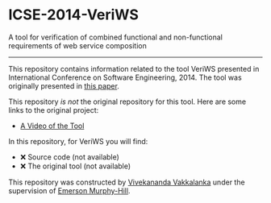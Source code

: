 # ICSE-2014-VeriWS
A tool for verification of combined functional and non-functional requirements of web service composition

***

This repository contains information related to the tool VeriWS presented in International Conference on Software Engineering, 2014. The tool was originally presented in [this paper](http://dl.acm.org/citation.cfm?id=2591070).

This repository _is not_ the original repository for this tool. Here are some links to the original project:
* [A Video of the Tool](https://sites.google.com/site/veriwstool/)

In this repository, for VeriWS you will find:
* :x: Source code (not available)
* :x: The original tool (not available)

This repository was constructed by [Vivekananda Vakkalanka](https://github.com/vivekvkk) under the supervision of [Emerson Murphy-Hill](https://github.com/CaptainEmerson).

